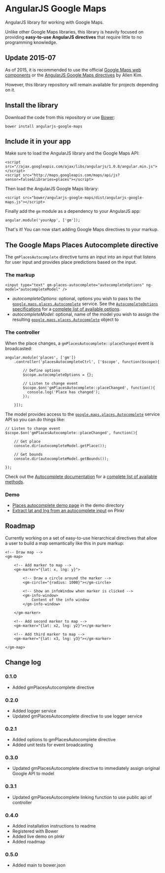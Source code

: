# AngularJS Google Maps

AngularJS library for working with Google Maps.

Unlike other Google Maps libraries, this library is heavily focused on providing **easy-to-use AngularJS directives** that require little to no programming knowledge.

## Update 2015-07

As of 2015, it is recommended to use the official [Google Maps web components](http://googlewebcomponents.github.io/google-map/components/google-map/) or the [AngularJS Google Maps directives](https://github.com/allenhwkim/angularjs-google-maps) by Allen Kim.

However, this library repository will remain available for projects depending on it.

## Install the library

Download the code from this repository or use [Bower](http://bower.io):

    bower install angularjs-google-maps

## Include it in your app

Make sure to load the AngularJS library and the Google Maps API:

    <script src="//ajax.googleapis.com/ajax/libs/angularjs/1.0.8/angular.min.js"></script>
    <script src="http://maps.googleapis.com/maps/api/js?sensor=false&libraries=places"></script>

Then load the AngularJS Google Maps library:

    <script src="bower/angularjs-google-maps/dist/angularjs-google-maps.js"></script>

Finally add the `gm` module as a dependency to your AngularJS app:

    angular.module('yourApp', ['gm']);

That's it! You can now start adding Google Maps directives to your markup.

## The Google Maps Places Autocomplete directive

The `gmPlacesAutocomplete` directive turns an input into an input that listens for user input and provides place predictions based on the input.

### The markup

    <input type="text" gm-places-autocomplete="autocompleteOptions" ng-model="autocompleteModel" />

- *autocompleteOptions*: optional, options you wish to pass to the [`google.maps.places.Autocomplete`](https://developers.google.com/maps/documentation/javascript/reference?hl=nl#Autocomplete) service. See the [`AutocompleteOptions` specifications](https://developers.google.com/maps/documentation/javascript/reference?hl=nl#AutocompleteOptions) for a [complete list of available options](https://developers.google.com/maps/documentation/javascript/reference?hl=nl#AutocompleteOptions).
- *autocompleteModel*: optional, name of the model you wish to assign the resulting [`google.maps.places.Autocomplete`](https://developers.google.com/maps/documentation/javascript/reference?hl=nl#Autocomplete) object to

### The controller

When the place changes, a `gmPlacesAutocomplete::placeChanged` event is broadcasted:

    angular.module('places', ['gm'])
        .controller('placesAutocompleteCtrl', ['$scope', function($scope){

            // Define options
            $scope.autocompleteOptions = {};

            // Listen to change event
            $scope.$on('gmPlacesAutocomplete::placeChanged', function(){
              console.log('Place has changed');
            });

        }]);

The model provides access to the [`google.maps.places.Autocomplete`](https://developers.google.com/maps/documentation/javascript/reference?hl=nl#Autocomplete) service API so you can do things like:

    // Listen to change event
    $scope.$on('gmPlacesAutocomplete::placeChanged', function(){

        // Get place
        console.dir(autocompleteModel.getPlace());

        // Get bounds
        console.dir(autocompleteModel.getBounds());

    });


Check out the [Autocomplete documentation](https://developers.google.com/maps/documentation/javascript/reference?hl=nl#Autocomplete) for a [complete list of available methods](https://developers.google.com/maps/documentation/javascript/reference?hl=nl#Autocomplete).

### Demo

- [Places autocomplete demo page](https://github.com/jvandemo/angularjs-google-maps/tree/master/demo/places) in the demo directory
- [Extract lat and lng from an autocomplete input](http://plnkr.co/edit/iHa94x38uMd8VkBs148D?p=preview) on Plnkr

## Roadmap

Currently working on a set of easy-to-use hierarchical directives that allow a user to build a map semantically like this in pure markup:

    <!-- Draw map -->
    <gm-map>
    
        <!-- Add marker to map -->
        <gm-marker="{lat: x, lng: y}">
        
            <!-- Draw a circle around the marker -->
            <gm-circle="{radius: 1000}"></gm-circle>
            
            <!-- Show an infoWindow when marker is clicked -->
            <gm-info-window>
                Content of the info window
            </gm-info-window>
            
        </gm-marker>
        
        <!-- Add second marker to map -->
        <gm-marker="{lat: x2, lng: y2}"></gm-marker>
        
        <!-- Add third marker to map -->
        <gm-marker="{lat: x3, lng: y3}"></gm-marker>
        
    </gm-map>

## Change log

### 0.1.0

- Added gmPlacesAutocomplete directive

### 0.2.0

- Added logger service
- Updated gmPlacesAutocomplete directive to use logger service

### 0.2.1

- Added options to gmPlacesAutocomplete directive
- Added unit tests for event broadcasting

### 0.3.0

- Updated gmPlacesAutocomplete directive to immediately assign original Google API to model

### 0.3.1

- Updated gmPlacesAutocomplete linking function to use public api of controller

### 0.4.0

- Added installation instructions to readme
- Registered with Bower
- Added live demo on plnkr
- Added roadmap

### 0.5.0

- Added main to bower.json
